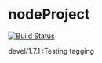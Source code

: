 # nodeProject

[![Build Status](https://travis-ci.org/lunalite/nodeProject.svg?branch=devel)](https://travis-ci.org/lunalite/nodeProject)

devel/1.7.1 :Testing tagging
